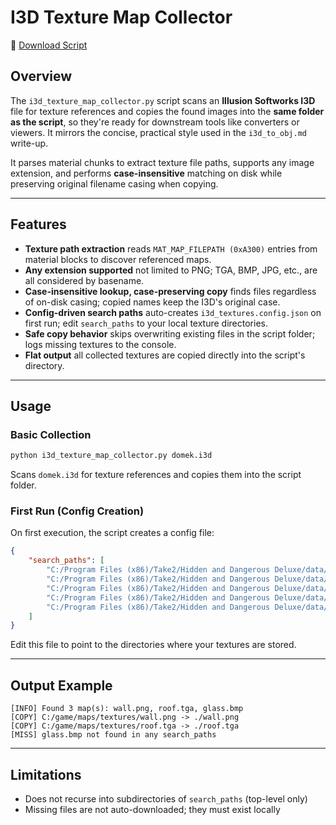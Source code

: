 # I3D Texture Map Collector

📂 [Download Script](../tools/i3d_texture_map_collector.py)

## Overview

The `i3d_texture_map_collector.py` script scans an **Illusion Softworks I3D** file for texture references and copies the found images into the **same folder as the script**, so they're ready for downstream tools like converters or viewers. It mirrors the concise, practical style used in the `i3d_to_obj.md` write-up.

It parses material chunks to extract texture file paths, supports any image extension, and performs **case-insensitive** matching on disk while preserving original filename casing when copying.

---

## Features

-   **Texture path extraction** reads `MAT_MAP_FILEPATH (0xA300)`
    entries from material blocks to discover referenced maps.
-   **Any extension supported** not limited to PNG; TGA, BMP, JPG,
    etc., are all considered by basename.
-   **Case-insensitive lookup, case-preserving copy** finds files
    regardless of on-disk casing; copied names keep the I3D's original
    case.
-   **Config-driven search paths** auto-creates
    `i3d_textures.config.json` on first run; edit `search_paths` to your
    local texture directories.
-   **Safe copy behavior** skips overwriting existing files in the
    script folder; logs missing textures to the console.
-   **Flat output** all collected textures are copied directly into
    the script's directory.

---

## Usage

### Basic Collection

``` bash
python i3d_texture_map_collector.py domek.i3d
```

Scans `domek.i3d` for texture references and copies them into the script folder.

### First Run (Config Creation)

On first execution, the script creates a config file:

``` json
{
    "search_paths": [
        "C:/Program Files (x86)/Take2/Hidden and Dangerous Deluxe/data/maps/maps",
        "C:/Program Files (x86)/Take2/Hidden and Dangerous Deluxe/data/maps/maps/censored",
        "C:/Program Files (x86)/Take2/Hidden and Dangerous Deluxe/data/maps/maps/faces",
        "C:/Program Files (x86)/Take2/Hidden and Dangerous Deluxe/data/maps/maps/gamemenu",
        "C:/Program Files (x86)/Take2/Hidden and Dangerous Deluxe/data/maps/maps/menu"
    ]
}
```

Edit this file to point to the directories where your textures are stored.

---

## Output Example

``` text
[INFO] Found 3 map(s): wall.png, roof.tga, glass.bmp
[COPY] C:/game/maps/textures/wall.png -> ./wall.png
[COPY] C:/game/maps/textures/roof.tga -> ./roof.tga
[MISS] glass.bmp not found in any search_paths
```

---

## Limitations

-   Does not recurse into subdirectories of `search_paths` (top-level only)
-   Missing files are not auto-downloaded; they must exist locally

